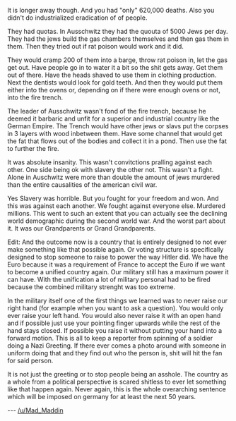 It is longer away though. And you had "only" 620,000 deaths. Also you didn't do industrialized eradication of of people.

They had quotas. In Ausschwitz they had the quouta of 5000 Jews per day. They had the jews build the gas chambers themselves and then gas them in them. Then they tried out if rat poison would work and it did. 

They would cramp 200 of them into a barge, throw rat poison in, let the gas get out. Have people go in to water it a bit so the shit gets away. Get them out of there. Have the heads shaved to use them in clothing production. Next the dentists would look for gold teeth. And then they would put them either into the ovens or, depending on if there were enough ovens or not, into the fire trench.

The leader of Ausschwitz wasn't fond of the fire trench, because he deemed it barbaric and unfit for a superior and industrial country like the German Empire. The Trench would have other jews or slavs put the corpses in 3 layers with wood inbetween them. Have some channel that would get the fat that flows out of the bodies and collect it in a pond. Then use the fat to further the fire.

It was absolute insanity. This wasn't convitctions pralling against each other. One side being ok with slavery the other not. This wasn't a fight. Alone in Auschwitz were more than double the amount of jews murdered than the entire causalities of the american civil war. 

Yes Slavery was horrible. But you fought for your freedom and won. And this was against each another. We fought against everyone else. Murdered millions. This went to such an extent that you can actually see the declining world demographic during the second world war. And the worst part about it. It was our Grandparents or Grand Grandparents.


Edit: And the outcome now is a country that is entirely designed to not ever make something like that possible again. Or voting structure is specifically designed to stop someone to raise to power the way Hitler did. We have the Euro because it was a requirement of France to accept the Euro if we want to become a unified country again. Our military still has a maximum power it can have. With the unification a lot of military personal had to be fired because the combined military strenght was too extreme. 

In the military itself one of the first things we learned was to never raise our right hand (for example when you want to ask a question). You would only ever raise your left hand. You would also never raise it with an open hand and if possible just use your pointing finger upwards while the rest of the hand stays closed. If possible you raise it without putting your hand into a forward motion. This is all to keep a reporter from spinning of a soldier doing a Nazi Greeting. If there ever comes a photo around with someone in uniform doing that and they find out who the person is, shit will hit the fan for said person.

It is not just the greeting or to stop people being an asshole. The country as a whole from a political perspective is scared shitless to ever let something like that happen again. Never again, this is the whole overarching sentence which will be imposed on germany for at least the next 50 years.

--- [/u/Mad_Maddin](https://www.reddit.com/user/Mad_Maddin)

